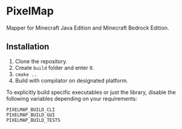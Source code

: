 # PixelMap

Mapper for Minecraft Java Edition and Minecraft Bedrock Edition.

## Installation

1. Clone the repository.
2. Create `build` folder and enter it.
3. `cmake ..`
4. Build with compilator on designated platform.

To explicitly build specific executables or just the library, disable the following variables depending on your requirements:
```
PIXELMAP_BUILD_CLI
PIXELMAP_BUILD_GUI
PIXELMAP_BUILD_TESTS
```
